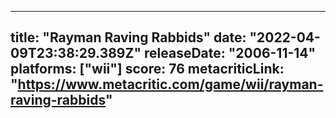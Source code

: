 
---
title: "Rayman Raving Rabbids"
date: "2022-04-09T23:38:29.389Z"
releaseDate: "2006-11-14"
platforms: ["wii"]
score: 76
metacriticLink: "https://www.metacritic.com/game/wii/rayman-raving-rabbids"
---
